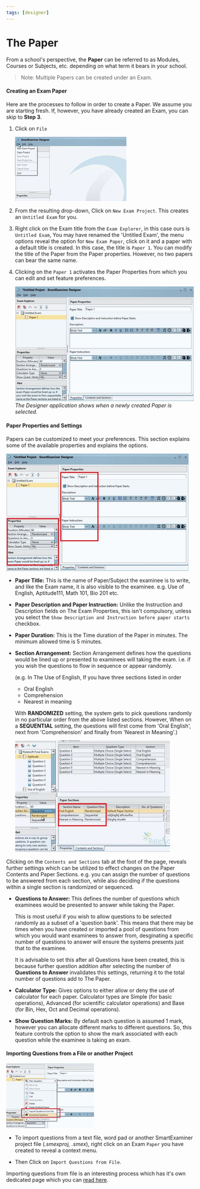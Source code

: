 ```yaml
---
tags: [designer]
---
```


# The Paper

From a school's perspective, the **Paper** can be referred to as Modules, Courses or Subjects, etc. depending on what term it bears in your school.

> Note: Multiple Papers can be created under an Exam.

#### Creating an Exam Paper

Here are the processes to follow in order to create a Paper. We assume you are starting fresh. If, however, you have already created an Exam, you can skip to **Step 3**.

1. Click on `File` 

    ![Designer First Step](../../assets/images/Designer_Images/Intro_Designer_first_start.jpg)

2. From the resulting drop-down, Click on `New Exam Project`. This creates an `Untitled Exam` for you.

3. Right click on the Exam title from the `Exam Explorer`, in this case ours is `Untitled Exam`, You may have renamed the 'Untitled Exam', the menu options reveal the option for `New Exam Paper`, click on it and a paper with a default title is created. In this case, the title is `Paper 1`. You can modify the title of the Paper from the Paper properties. However, no two papers can bear the same name.

4. Clicking on the `Paper 1` activates the Paper Properties from which you can edit and set feature preferences.

    ![Paper Environment](../../assets/images/Designer_Images/Paper_Environment.jpg)
    *The Designer application shows when a newly created Paper is selected.*

#### **Paper Properties and Settings**

Papers can be customized to meet your preferences. This section explains some of the available properties and explains the options. 

![Paper Properties](../../assets/images/Designer_Images/Paper_Properties1.jpg)

- **Paper Title:** This is the name of Paper/Subject the examinee is to write, and like the Exam name, it is also visible to the examinee. e.g. Use of English, Aptitude111, Math 101, Bio 201 etc.

- **Paper Description and Paper Instruction:**  Unlike the Instruction and Description fields on The Exam Properties, this isn't compulsory, unless you select the `Show Description and Instruction before paper starts` checkbox.

- **Paper Duration:** This is the Time duration of the Paper in minutes. The minimum allowed time is 5 minutes.

- **Section Arrangement:**  Section Arrangement defines how the questions would be lined up or presented to examinees will taking the exam. i.e. if you wish the questions to flow in sequence or appear randomly. 

    (e.g. In The Use of English, If you have three sections listed in order 
    - Oral English
    - Comprehension 
    - Nearest in meaning 
    
    With **RANDOMIZED** setting, the system gets to pick questions randomly in no particular order from the above listed sections. 
    However, When on a **SEQUENTIAL** setting, the questions will first come from 'Oral English', next from 'Comprehension' and finally from 'Nearest in Meaning'.)

  ![Paper Sequence](../../assets/images/Designer_Images/PaperSectionArrangementRandomizedSequential.jpg)

Clicking on the `Contents and Sections` tab at the foot of the page, reveals further settings which can be utilized to effect changes on the Paper Contents and Paper Sections.
e.g. you can assign the number of questions to be answered from each section, while also deciding if the questions within a single section is randomized or sequenced.

- **Questions to Answer:** This defines the number of questions which examinees would be presented to answer while taking the Paper. 

  This is most useful if you wish to allow questions to be selected randomly as a subset of a 'question bank'.
This means that there may be times when you have created or imported a pool of questions from which you would want examinees to answer from, desginating a specific number of questions to answer will ensure the systems presents just that to the examinee. 

  It is advisable to set this after all Questions have been created, this is because further question addition after selecting the number of **Questions to Answer** invalidates this settings, returning it to the total number of questions add to The Paper. 

- **Calculator Type:**  Gives options to either allow or deny the use of calculator for each paper. Calculator types are Simple (for basic operations), Advanced (for scientific calculator operations) and Base (for Bin, Hex, Oct and Decimal operations).

- **Show Question Marks:** By default each question is assumed 1 mark, however you can allocate different marks to different questions. So, this feature controls the option to show the mark associated with each question while the examinee is taking an exam.

#### Importing Questions from a File or another Project

![Import or Download Questions](../../assets/images/Designer_Images/Download_or_Import_Questions.jpg)

- To import questions from a text file, word pad or another SmartExaminer project file (*.smexproj, .smex*), right click on an Exam `Paper` you have created to reveal a context menu.

- Then Click on `Import Questions from File`.

Importing questions from file is an interesting process which has it's own dedicated page which you can [read here](Importing-Questions-from-File.md).
